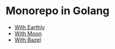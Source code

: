 # Monorepo in Golang

- [With Earthly](./earthly/README.md)
- [With Moon](./moon/README.md)
- [With Bazel](./bazel/README.md)
